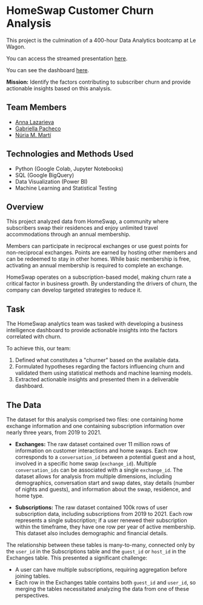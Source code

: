 # HomeSwap Customer Churn Analysis

This project is the culmination of a 400-hour Data Analytics bootcamp at Le Wagon.

You can access the streamed presentation [here](https://youtu.be/3r17zuc80HY).

You can see the dashboard [here](1_homeswap_overview.pdf).

**Mission:** Identify the factors contributing to subscriber churn and provide actionable insights based on this analysis.

## Team Members
- [Anna Lazarieva](https://github.com/annalazarieva)
- [Gabriella Pacheco](https://github.com/gabriellapacheco)
- [Núria M. Martí](https://github.com/nuriamarti)

## Technologies and Methods Used
- Python (Google Colab, Jupyter Notebooks)
- SQL (Google BigQuery)
- Data Visualization (Power BI)
- Machine Learning and Statistical Testing

## Overview
This project analyzed data from HomeSwap, a community where subscribers swap their residences and enjoy unlimited travel accommodations through an annual membership.

Members can participate in reciprocal exchanges or use guest points for non-reciprocal exchanges. Points are earned by hosting other members and can be redeemed to stay in other homes. While basic membership is free, activating an annual membership is required to complete an exchange.

HomeSwap operates on a subscription-based model, making churn rate a critical factor in business growth. By understanding the drivers of churn, the company can develop targeted strategies to reduce it.

## Task
The HomeSwap analytics team was tasked with developing a business intelligence dashboard to provide actionable insights into the factors correlated with churn.

To achieve this, our team:
1. Defined what constitutes a "churner" based on the available data.
2. Formulated hypotheses regarding the factors influencing churn and validated them using statistical methods and machine learning models.
3. Extracted actionable insights and presented them in a deliverable dashboard.

## The Data

The dataset for this analysis comprised two files: one containing home exchange information and one containing subscription information over nearly three years, from 2019 to 2021.

- **Exchanges:** The raw dataset contained over 11 million rows of information on customer interactions and home swaps. Each row corresponds to a `conversation_id` between a potential guest and a host, involved in a specific home swap (`exchange_id`). Multiple `conversation_ids` can be associated with a single `exchange_id`. The dataset allows for analysis from multiple dimensions, including demographics, conversation start and swap dates, stay details (number of nights and guests), and information about the swap, residence, and home type.

- **Subscriptions:** The raw dataset contained 100k rows of user subscription data, including subscriptions from 2019 to 2021. Each row represents a single subscription; if a user renewed their subscription within the timeframe, they have one row per year of active membership. This dataset also includes demographic and financial details.

The relationship between these tables is many-to-many, connected only by the `user_id` in the Subscriptions table and the `guest_id` or `host_id` in the Exchanges table. This presented a significant challenge:

- A user can have multiple subscriptions, requiring aggregation before joining tables.
- Each row in the Exchanges table contains both `guest_id` and `user_id`, so merging the tables necessitated analyzing the data from one of these perspectives.
